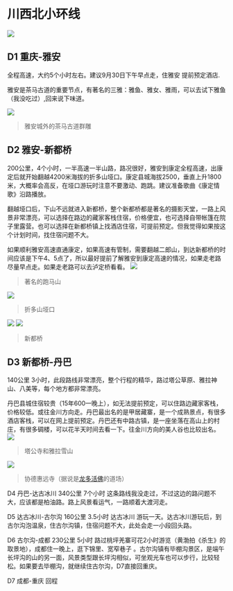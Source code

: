 # 川西北小环线
 ![](img/1568645187717.jpg)

## D1 重庆-雅安 
全程高速，大约5个小时左右。建议9月30日下午早点走，住雅安 提前预定酒店.

雅安是茶马古道的重要节点，有著名的三雅：雅鱼、雅女、雅雨，可以去试下雅鱼（我没吃过）,回来说下味道。

![](img/ya.jpg)
> 雅安城外的茶马古道群雕

## D2 雅安-新都桥 
200公里，4个小时，一半高速一半山路，路况很好，雅安到康定全程高速，出康定后就开始翻越4200米海拔的折多山垭口。康定县城海拔2500，垂直上升1800米，大概率会高反，在垭口游玩时注意不要激动、跑跳。建议准备歌曲《康定情歌》沿路播放。

翻越垭口后，下山不远就进入新都桥，整个新都桥都是著名的摄影天堂，一路上风景非常漂亮，可以选择在路边的藏家客栈住宿，价格便宜，也可选择自带帐篷在院子里露营。也可以选择在新都桥镇上找酒店住宿，可提前预定。但我觉得如果按这个计划时间，找住宿问题不大。

如果顺利雅安高速直通康定，如果高速有管制，需要翻越二郎山，到达新都桥的时间应该是下午4、5点了，所以最好提前了解雅安到康定高速的情况，如果走老路尽量早点走。如果走老路可以去泸定桥看看。
![](img/zds2.jpg)
> 著名的跑马山

![](img/zds.jpg)
> 折多山垭口

![](img/xdq1.jpg)
![](img/xdj2.jpg)
> 新都桥

## D3 新都桥-丹巴  
140公里 3小时，此段路线非常漂亮，整个行程的精华，路过塔公草原、雅拉神山、八美等，每个地方都非常漂亮。

丹巴县城住宿较贵（15年600一晚上），如无法提前预定，可以住路边藏家客栈，价格较低。或往金川方向走。丹巴最出名的是甲居藏寨，是一个成熟景点，有很多酒店客栈，可以在网上提前预定。丹巴还有中路古镇，是一座坐落在高山上的村庄，有很多碉楼，可以花半天时间去看一下。往金川方向的美人谷也比较出名。
![](img/tg.jpeg)
> 塔公寺和雅拉雪山

![](img/bm.jpeg)
> 协德惠远寺（据说是[龙多活佛](http://www.baike.com/wiki/%E9%BE%99%E5%A4%9A%E6%B4%BB%E4%BD%9B)的道场）

D4 丹巴-达古冰川 340公里 7个小时  这条路线我没走过，不过这边的路问题不大，应该都是柏油路。路上风景看运气，一路顺着大渡河走。

D5 达古冰川-古尔沟 160公里 3.5小时 达古冰川 游玩一天。达古冰川游玩后，到古尔沟泡温泉，住古尔沟镇，住宿问题不大，此处会走一小段回头路。

D6 古尔沟-成都 230公里 5小时 路过桃坪羌寨可花2小时游览（黄渤拍《杀生》的取景地），成都住一晚上，逛下锦里、宽窄巷子 。古尔沟镇有毕棚沟景区，是端午长坪沟的山的另一面，风景类型跟长坪沟相似，可坐观光车也可以步行，比较轻松。如果要去毕棚沟，就继续住古尔沟，D7直接回重庆。

D7 成都-重庆 回程